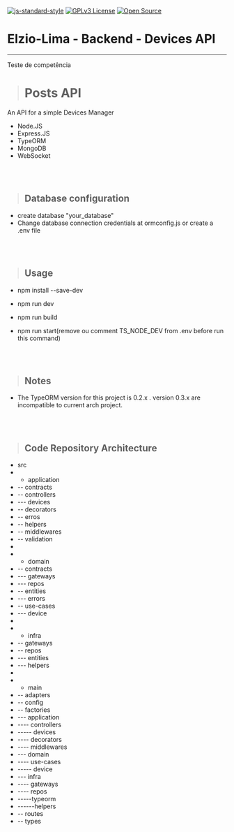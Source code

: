 [![js-standard-style](https://img.shields.io/badge/code%20style-standard-brightgreen.svg)](http://standardjs.com)
[![GPLv3 License](https://img.shields.io/badge/License-GPL%20v3-yellow.svg)](https://opensource.org/licenses/)
[![Open Source](https://badges.frapsoft.com/os/v1/open-source.svg?v=103)](https://opensource.org/)

# **Elzio-Lima - Backend - Devices API**

---

Teste de competência

> # Posts API

An API for a simple Devices Manager
* Node.JS
* Express.JS
* TypeORM
* MongoDB
* WebSocket

<br /><br />

> ## Database configuration

* create database "your_database"
* Change database connection credentials at ormconfig.js or create a .env file

<br /><br />

> ## Usage

* npm install --save-dev
* npm run dev

* npm run build
* npm run start(remove ou comment TS_NODE_DEV from .env before run this command)

<br /><br />

> ## Notes

* The TypeORM version for this project is 0.2.x . version 0.3.x are incompatible to current arch project.

<br /><br />

> ## Code Repository Architecture

* src
* - application
* -- contracts
* -- controllers
* --- devices
* -- decorators
* -- erros
* -- helpers
* -- middlewares
* -- validation
*
* - domain
* -- contracts
* --- gateways
* --- repos
* -- entities
* --- errors
* -- use-cases
* --- device
*
* - infra
* -- gateways
* -- repos
* --- entities
* --- helpers
*
* - main
* -- adapters
* -- config
* -- factories
* --- application
* ---- controllers
* ----- devices
* ---- decorators
* ---- middlewares
* --- domain
* ---- use-cases
* ----- device
* --- infra
* ---- gateways
* ---- repos
* -----typeorm
* ------helpers
* -- routes
* -- types

<br /><br />
